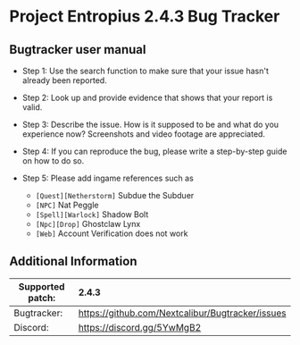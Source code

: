 Project Entropius 2.4.3 Bug Tracker
================================

Bugtracker user manual
-------------------------

- Step 1: Use the search function to make sure that your issue hasn't already been reported.
- Step 2: Look up and provide evidence that shows that your report is valid.
- Step 3: Describe the issue. How is it supposed to be and what do you experience now? 
          Screenshots and video footage are appreciated.
- Step 4: If you can reproduce the bug, please write a step-by-step guide on how to do so.
- Step 5: Please add ingame references such as

  * `[Quest][Netherstorm]` Subdue the Subduer<br>
  * `[NPC]` Nat Peggle<br>
  * `[Spell][Warlock]` Shadow Bolt<br>
  * `[Npc][Drop]` Ghostclaw Lynx<br>
  * `[Web]` Account Verification does not work



Additional Information
-------------------------

| Supported patch:  | 2.4.3                                                     |
|-------------------|:----------------------------------------------------------|
| Bugtracker:       | https://github.com/Nextcalibur/Bugtracker/issues          |
| Discord:          | https://discord.gg/5YwMgB2                                |
